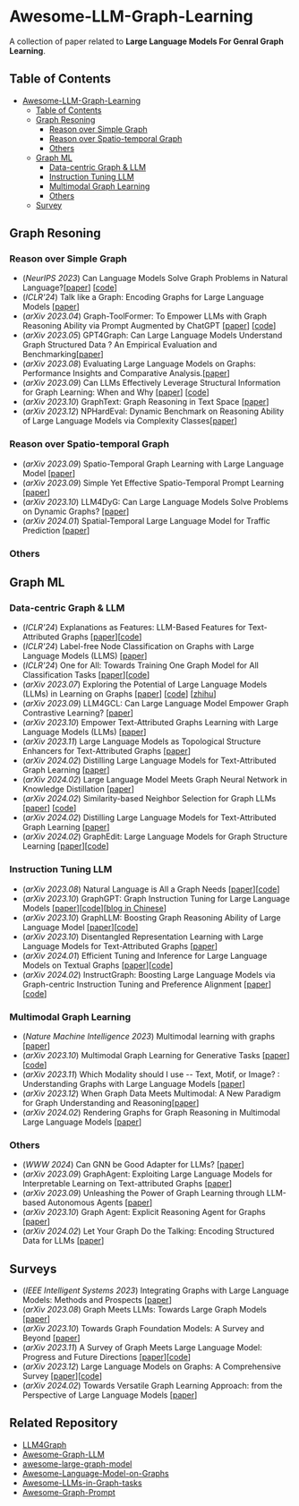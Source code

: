# Awesome-LLM-Graph-Learning

A collection of paper related to **Large Language Models For Genral Graph Learning**.


## Table of Contents

- [Awesome-LLM-Graph-Learning](#Awesome-LLM-Graph-Learning)
  - [Table of Contents](#table-of-contents)
  - [Graph Resoning](#Graph-Resoning)
    - [Reason over Simple Graph](#Reason-over-Simple-Graph)
    - [Reason over Spatio-temporal Graph](#Reason-over-Spatio-temporal-Graph)
    - [Others](#others)
  - [Graph ML](#Graph-ML)
    - [Data-centric Graph & LLM ](#Data-centric-Graph-&-LLM)
    - [Instruction Tuning LLM](#Instruction-Tuning-LLM)
    - [Multimodal Graph Learning](#Multimodal-Graph-Learning)
    - [Others](#others)
  - [Survey](#Survey)

## Graph Resoning
### Reason over Simple Graph
- (*NeurIPS 2023*) Can Language Models Solve Graph Problems in Natural Language?[[paper](https://arxiv.org/abs/2305.10037)] [[code](https://github.com/Arthur-Heng/NLGraph)]
- (*ICLR'24*) Talk like a Graph: Encoding Graphs for Large Language Models [[paper](https://arxiv.org/abs/2310.04560)]
- (*arXiv 2023.04*) Graph-ToolFormer: To Empower LLMs with Graph Reasoning Ability via Prompt Augmented by ChatGPT [[paper](https://arxiv.org/abs/2304.11116)] [[code](https://github.com/jwzhanggy/Graph_Toolformer)]
- (*arXiv 2023.05*) GPT4Graph: Can Large Language Models Understand Graph Structured Data ? An Empirical Evaluation and Benchmarking[[paper](https://arxiv.org/abs/2305.15066)]
- (*arXiv 2023.08*) Evaluating Large Language Models on Graphs: Performance Insights and Comparative Analysis.[[paper](https://arxiv.org/abs/2308.11224)]
- (*arXiv 2023.09*) Can LLMs Effectively Leverage Structural Information for Graph Learning: When and Why [[paper](https://arxiv.org/pdf/2309.16595)] [[code](https://github.com/TRAIS-Lab/LLM-Structured-Data)]
- (*arXiv 2023.10*) GraphText: Graph Reasoning in Text Space [[paper](https://arxiv.org/abs/2310.01089)]
- (*arXiv 2023.12*) NPHardEval: Dynamic Benchmark on Reasoning Ability of Large Language Models via Complexity Classes[[paper](https://arxiv.org/abs/2312.14890)]


### Reason over Spatio-temporal Graph
- (*arXiv 2023.09*) Spatio-Temporal Graph Learning with Large Language Model [[paper](https://openreview.net/forum?id=QUkcfqa6GX)]
- (*arXiv 2023.09*) Simple Yet Effective Spatio-Temporal Prompt Learning [[paper](https://openreview.net/forum?id=YUNnVFlpjp)]
- (*arXiv 2023.10*) LLM4DyG: Can Large Language Models Solve Problems on Dynamic Graphs? [[paper](https://arxiv.org/abs/2310.17110)]
- (*arXiv 2024.01*) Spatial-Temporal Large Language Model for Traffic Prediction [[paper](https://arxiv.org/abs/2401.10134)]

### Others


## Graph ML
### Data-centric Graph & LLM
- (*ICLR'24*) Explanations as Features: LLM-Based Features for Text-Attributed Graphs [[paper](https://arxiv.org/abs/2305.19523)][[code](https://github.com/XiaoxinHe/TAPE)]
- (*ICLR'24*) Label-free Node Classification on Graphs with Large Language Models (LLMS) [[paper](https://arxiv.org/abs/2310.04668)]
- (*ICLR'24*) One for All: Towards Training One Graph Model for All Classification Tasks [[paper](https://arxiv.org/abs/2310.00149)][[code](https://github.com/LechengKong/OneForAll)]
- (*arXiv 2023.07*) Exploring the Potential of Large Language Models (LLMs) in Learning on Graphs [[paper](https://arxiv.org/abs/2307.03393)] [[code](https://github.com/CurryTang/Graph-LLM)] [[zhihu](https://zhuanlan.zhihu.com/p/648366848)]
- (*arXiv 2023.09*) LLM4GCL: Can Large Language Model Empower Graph Contrastive Learning? [[paper](https://openreview.net/forum?id=wxClzZdjqP)]
- (*arXiv 2023.10*) Empower Text-Attributed Graphs Learning with Large Language Models (LLMs) [[paper](https://arxiv.org/abs/2310.09872)]
- (*arXiv 2023.11*) Large Language Models as Topological Structure Enhancers for Text-Attributed Graphs [[paper](https://arxiv.org/abs/2311.14324)]
- (*arXiv 2024.02*) Distilling Large Language Models for Text-Attributed Graph Learning [[paper](https://arxiv.org/abs/2402.12022)]
- (*arXiv 2024.02*) Large Language Model Meets Graph Neural Network in Knowledge Distillation [[paper](https://arxiv.org/pdf/2402.05894.pdf)]
- (*arXiv 2024.02*) Similarity-based Neighbor Selection for Graph LLMs [[paper](https://arxiv.org/abs/2402.03720)] [[code](https://github.com/ruili33/SNS)]
- (*arXiv 2024.02*) Distilling Large Language Models for Text-Attributed Graph Learning [[paper](https://arxiv.org/abs/2402.12022)]
- (*arXiv 2024.02*) GraphEdit: Large Language Models for Graph Structure Learning [[paper](https://arxiv.org/abs/2402.15183)][[code](https://github.com/HKUDS/GraphEdit?tab=readme-ov-file)]

### Instruction Tuning LLM
- (*arXiv 2023.08*) Natural Language is All a Graph Needs [[paper](https://arxiv.org/abs/2308.07134)][[code](https://github.com/agiresearch/InstructGLM)]
- (*arXiv 2023.10*) GraphGPT: Graph Instruction Tuning for Large Language Models [[paper](https://arxiv.org/abs/2310.13023)][[code](https://github.com/HKUDS/GraphGPT)][[blog in Chinese](https://mp.weixin.qq.com/s/rvKTFdCk719Q6hT09Caglw)]
- (*arXiv 2023.10*) GraphLLM: Boosting Graph Reasoning Ability of Large Language Model [[paper](https://arxiv.org/abs/2310.05845)][[code](https://github.com/mistyreed63849/Graph-LLM)]
- (*arXiv 2023.10*) Disentangled Representation Learning with Large Language Models for Text-Attributed Graphs [[paper](https://arxiv.org/abs/2310.18152)]
- (*arXiv 2024.01*) Efficient Tuning and Inference for Large Language Models on Textual Graphs [[paper](https://arxiv.org/abs/2401.15569)][[code](https://github.com/ZhuYun97/ENGINE)]
- (*arXiv 2024.02*) InstructGraph: Boosting Large Language Models via Graph-centric Instruction Tuning and Preference Alignment [[paper](https://arxiv.org/abs/2402.08785)][[code](https://github.com/wjn1996/InstructGraph)]

### Multimodal Graph Learning
- (*Nature Machine Intelligence 2023*) Multimodal learning with graphs [[paper](https://arxiv.org/abs/2209.03299)]
- (*arXiv 2023.10*) Multimodal Graph Learning for Generative Tasks [[paper](https://arxiv.org/abs/2310.07478)][[code](https://github.com/minjiyoon/MMGL)]
- (*arXiv 2023.11*) Which Modality should I use -- Text, Motif, or Image? : Understanding Graphs with Large Language Models [[paper](https://arxiv.org/abs/2311.09862)]
- (*arXiv 2023.12*) When Graph Data Meets Multimodal: A New Paradigm for Graph Understanding and Reasoning[[paper](https://arxiv.org/abs/2312.10372)]
- (*arXiv 2024.02*) Rendering Graphs for Graph Reasoning in Multimodal Large Language Models [[paper](https://arxiv.org/abs/2402.02130)]

### Others
- (*WWW 2024*) Can GNN be Good Adapter for LLMs? [[paper](https://arxiv.org/abs/2402.12984)]
- (*arXiv 2023.09*) GraphAgent: Exploiting Large Language Models for Interpretable Learning on Text-attributed Graphs [[paper](https://openreview.net/forum?id=L3jATpVEGv)]
- (*arXiv 2023.09*) Unleashing the Power of Graph Learning through LLM-based Autonomous Agents [[paper](https://arxiv.org/abs/2309.04565)]
- (*arXiv 2023.10*) Graph Agent: Explicit Reasoning Agent for Graphs [[paper](https://arxiv.org/abs/2310.16421)]
- (*arXiv 2024.02*) Let Your Graph Do the Talking: Encoding Structured Data for LLMs [[paper](https://arxiv.org/abs/2402.05862)]

## Surveys
- (*IEEE Intelligent Systems 2023*) Integrating Graphs with Large Language Models: Methods and Prospects [[paper](https://arxiv.org/abs/2310.05499)]
- (*arXiv 2023.08*) Graph Meets LLMs: Towards Large Graph Models [[paper](http://arxiv.org/abs/2308.14522)]
- (*arXiv 2023.10*) Towards Graph Foundation Models: A Survey and Beyond [[paper](https://arxiv.org/abs/2310.11829v1)]
- (*arXiv 2023.11*) A Survey of Graph Meets Large Language Model: Progress and Future Directions [[paper](https://arxiv.org/abs/2311.12399)][[code](https://github.com/yhLeeee/Awesome-LLMs-in-Graph-tasks)]
- (*arXiv 2023.12*) Large Language Models on Graphs: A Comprehensive Survey [[paper](https://arxiv.org/abs/2312.02783)][[code](https://github.com/PeterGriffinJin/Awesome-Language-Model-on-Graphs)]
- (*arXiv 2024.02*) Towards Versatile Graph Learning Approach: from the Perspective of Large Language Models [[paper](https://arxiv.org/abs/2402.11641)]

## Related Repository
- [LLM4Graph](https://github.com/SitaoLuan/LLM4Graph/tree/main) 
- [Awesome-Graph-LLM](https://github.com/XiaoxinHe/Awesome-Graph-LLM)
- [awesome-large-graph-model](https://github.com/THUMNLab/awesome-large-graph-model)
- [Awesome-Language-Model-on-Graphs](https://github.com/petergriffinjin/awesome-language-model-on-graphs)
- [Awesome-LLMs-in-Graph-tasks](https://github.com/yhLeeee/Awesome-LLMs-in-Graph-tasks)
- [Awesome-Graph-Prompt](https://github.com/WxxShirley/Awesome-Graph-Prompt)

